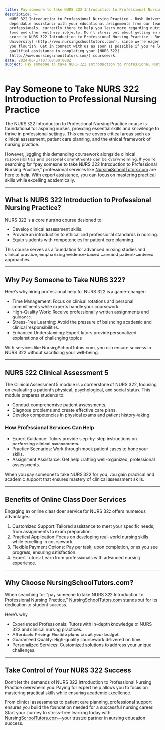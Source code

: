 ```yaml
---
title: Pay someone to take NURS 322 Introduction to Professional Nursing Practice
description: >-
  NURS 322 Introduction to Professional Nursing Practice - Rush University. Get
  dependable assistance with your educational assignments from our team of
  professionals. currently there to help you learn more regarding nutritious
  food and other wellness subjects. Don't stress out about getting an acceptable
  score in NURS 322 Introduction to Professional Nursing Practice - Rush
  University] (http://www.nursingschooltutors.com/), since we're eager to help
  you flourish. Get in connect with us as soon as possible if you're looking for
  qualified assistance in completing your [NURS 322]
  (http://www.nursingschooltutors.com/) coursework.
date: 2024-06-17T07:00:00.000Z
subject: Pay someone to take NURS 322 Introduction to Professional Nursing Practice.
---
```


# Pay Someone to Take NURS 322 Introduction to Professional Nursing Practice

The NURS 322 Introduction to Professional Nursing Practice course is foundational for aspiring nurses, providing essential skills and knowledge to thrive in professional settings. This course covers critical areas such as clinical assessment, patient care planning, and the ethical framework of nursing practice.

However, juggling this demanding coursework alongside clinical responsibilities and personal commitments can be overwhelming. If you’re searching for “pay someone to take NURS 322 Introduction to Professional Nursing Practice,” professional services like [NursingSchoolTutors.com](https://nursingschooltutors.com/) are here to help. With expert assistance, you can focus on mastering practical skills while excelling academically.

***

## What Is NURS 322 Introduction to Professional Nursing Practice?

NURS 322 is a core nursing course designed to:

* Develop clinical assessment skills.
* Provide an introduction to ethical and professional standards in nursing.
* Equip students with competencies for patient care planning.

This course serves as a foundation for advanced nursing studies and clinical practice, emphasizing evidence-based care and patient-centered approaches.

***

## Why Pay Someone to Take NURS 322?

Here’s why hiring professional help for NURS 322 is a game-changer:

* Time Management: Focus on clinical rotations and personal commitments while experts handle your coursework.
* High-Quality Work: Receive professionally written assignments and guidance.
* Stress-Free Learning: Avoid the pressure of balancing academic and clinical responsibilities.
* Enhanced Understanding: Expert tutors provide personalized explanations of challenging topics.

With services like NursingSchoolTutors.com, you can ensure success in NURS 322 without sacrificing your well-being.

***

## NURS 322 Clinical Assessment 5

The Clinical Assessment 5 module is a cornerstone of NURS 322, focusing on evaluating a patient’s physical, psychological, and social status. This module prepares students to:

* Conduct comprehensive patient assessments.
* Diagnose problems and create effective care plans.
* Develop competencies in physical exams and patient history-taking.

### How Professional Services Can Help

* Expert Guidance: Tutors provide step-by-step instructions on performing clinical assessments.
* Practice Scenarios: Work through mock patient cases to hone your skills.
* Assignment Assistance: Get help crafting well-organized, professional assessments.

When you pay someone to take NURS 322 for you, you gain practical and academic support that ensures mastery of clinical assessment skills.

***

## Benefits of Online Class Doer Services

Engaging an online class doer service for NURS 322 offers numerous advantages:

1. Customized Support: Tailored assistance to meet your specific needs, from assignments to exam preparation.
2. Practical Application: Focus on developing real-world nursing skills while excelling in coursework.
3. Flexible Payment Options: Pay per task, upon completion, or as you see progress, ensuring satisfaction.
4. Expert Tutors: Learn from professionals with advanced nursing experience.

***

## Why Choose NursingSchoolTutors.com?

When searching for “pay someone to take NURS 322 Introduction to Professional Nursing Practice,” [NursingSchoolTutors.com](https://nursingschooltutors.com/) stands out for its dedication to student success.

Here’s why:

* Experienced Professionals: Tutors with in-depth knowledge of NURS 322 and clinical nursing practices.
* Affordable Pricing: Flexible plans to suit your budget.
* Guaranteed Quality: High-quality coursework delivered on time.
* Personalized Services: Customized solutions to address your unique challenges.

***

## Take Control of Your NURS 322 Success

Don’t let the demands of NURS 322 Introduction to Professional Nursing Practice overwhelm you. Paying for expert help allows you to focus on mastering practical skills while ensuring academic excellence.

From clinical assessments to patient care planning, professional support ensures you build the foundation needed for a successful nursing career. Start your journey to stress-free learning today with [NursingSchoolTutors.com](https://nursingschooltutors.com/)—your trusted partner in nursing education success.

